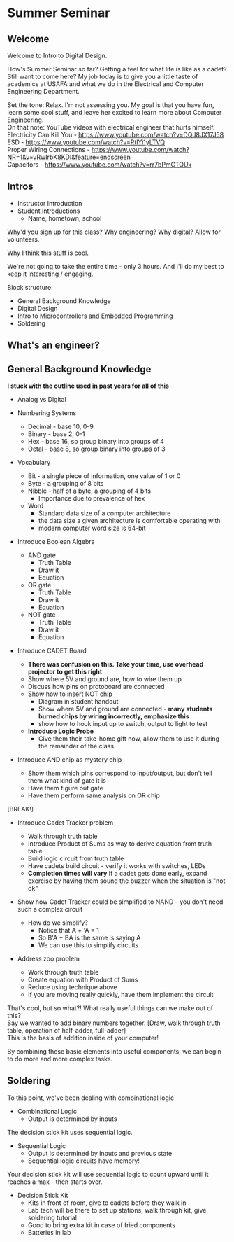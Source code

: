 # Summer Seminar

## Welcome

Welcome to Intro to Digital Design.

How's Summer Seminar so far?  Getting a feel for what life is like as a cadet?  Still want to come here?  My job today is to give you a little taste of academics at USAFA and what we do in the Electrical and Computer Engineering Department.

Set the tone: Relax.  I'm not assessing you.  My goal is that you have fun, learn some cool stuff, and leave her excited to learn more about Computer Engineering.  
On that note: YouTube videos with electrical engineer that hurts himself.  
Electricity Can Kill You - https://www.youtube.com/watch?v=DQJ8JX17J58  
ESD - https://www.youtube.com/watch?v=RtlYi1yLTVQ  
Proper Wiring Connections - https://www.youtube.com/watch?NR=1&v=vRwIrbK8KDI&feature=endscreen  
Capacitors - https://www.youtube.com/watch?v=rr7bPmGTQUk  

## Intros

- Instructor Introduction
- Student Introductions
    - Name, hometown, school

Why'd you sign up for this class?  Why engineering?  Why digital?  Allow for volunteers.

Why I think this stuff is cool.

We're not going to take the entire time - only 3 hours.  And I'll do my best to keep it interesting / engaging.

Block structure:  
- General Background Knowledge
- Digital Design
- Intro to Microcontrollers and Embedded Programming
- Soldering

## What's an engineer?

## General Background Knowledge
**I stuck with the outline used in past years for all of this**

- Analog vs Digital

- Numbering Systems
    - Decimal - base 10, 0-9
    - Binary - base 2, 0-1
    - Hex - base 16, so group binary into groups of 4
    - Octal - base 8, so group binary into groups of 3

- Vocabulary
    - Bit - a single piece of information, one value of 1 or 0
    - Byte - a grouping of 8 bits
    - Nibble - half of a byte, a grouping of 4 bits
        - Importance due to prevalence of hex
    - Word
        - Standard data size of a computer architecture
        - the data size a given architecture is comfortable operating with
        - modern computer word size is 64-bit

- Introduce Boolean Algebra
    - AND gate
        - Truth Table
        - Draw it
        - Equation
    - OR gate
        - Truth Table
        - Draw it
        - Equation
    - NOT gate
        - Truth Table
        - Draw it
        - Equation

- Introduce CADET Board
    - **There was confusion on this.  Take your time, use overhead projector to get this right**
    - Show where 5V and ground are, how to wire them up
    - Discuss how pins on protoboard are connected
    - Show how to insert NOT chip
        - Diagram in student handout
        - Show where 5V and ground are connected - **many students burned chips by wiring incorrectly, emphasize this**
        - show how to hook input up to switch, output to light to test
    - **Introduce Logic Probe**
        - Give them their take-home gift now, allow them to use it during the remainder of the class
- Introduce AND chip as mystery chip
    - Show them which pins correspond to input/output, but don't tell them what kind of gate it is
    - Have them figure out gate
    - Have them perform same analysis on OR chip

[BREAK!]

- Introduce Cadet Tracker problem
    - Walk through truth table
    - Introduce Product of Sums as way to derive equation from truth table
    - Build logic circuit from truth table
    - Have cadets build circuit - verify it works with switches, LEDs
    - **Completion times will vary**  If a cadet gets done early, expand exercise by having them sound the buzzer when the situation is "not ok"

- Show how Cadet Tracker could be simplified to NAND - you don't need such a complex circuit
    - How do we simplify?
        - Notice that A + 'A = 1
        - So B'A + BA is the same is saying A
        - We can use this to simplify circuits

- Address zoo problem
    - Work through truth table
    - Create equation with Product of Sums
    - Reduce using technique above
    - If you are moving really quickly, have them implement the circuit

That's cool, but so what?!  What really useful things can we make out of this?  
Say we wanted to add binary numbers together.  [Draw, walk through truth table, operation of half-adder, full-adder]  
This is the basis of addition inside of your computer!

By combining these basic elements into useful components, we can begin to do more and more complex tasks.

## Soldering
To this point, we've been dealing with combinational logic

- Combinational Logic
    - Output is determined by inputs

The decision stick kit uses sequential logic.

- Sequential Logic
    - Output is determined by inputs and previous state
    - Sequential logic circuits have memory!

Your decision stick kit will use sequential logic to count upward until it reaches a max - then starts over.

- Decision Stick Kit
    - Kits in front of room, give to cadets before they walk in
    - Lab tech will be there to set up stations, walk through kit, give soldering tutorial
    - Good to bring extra kit in case of fried components
    - Batteries in lab

